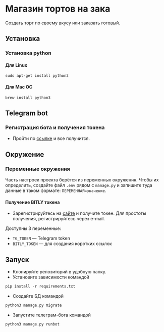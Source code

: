 # Магазин тортов на зака
Создать торт по своему вкусу или заказать готовый.
## Установка 

### Установка python
   
#### Для Linux 
```
sudo apt-get install python3
```
#### Для Mac OC
```
brew install python3
```

## Telegram bot

### Регистрация бота и получения токена

* Пройти по [ссылке](https://way23.ru/%D1%80%D0%B5%D0%B3%D0%B8%D1%81%D1%82%D1%80%D0%B0%D1%86%D0%B8%D1%8F-%D0%B1%D0%BE%D1%82%D0%B0-%D0%B2-telegram.html)
и все получится.

## Окружение

### Переменные окружения

Часть настроек проекта берётся из переменных окружения. Чтобы их определить, создайте файл `.env` рядом с `manage.py` и запишите туда данные в таком формате: `ПЕРЕМЕННАЯ=значение`.

#### Получение BITLY токена

* Зарегистрируйтесь на [сайте](https://app.bitly.com/Bn55hH2ctPw/bitlinks/3pg5ZpS/details) и получите токен. Для простоты получения, регистрируйтесь через e-mail.


Доступны 3 переменные:
- `TG_TOKEN` — Telegram token
- `BITLY_TOKEN` — для создания коротких ссылок


## Запуск 
- Клонируйте репозиторий в удобную папку.
- Установите зависимости командой 
``` python 
pip install -r requirements.txt
```
- Создайте БД командой
```python
python3 manage.py migrate
```
- Запустите телеграм-бота командой 
```python
python3 manage.py runbot
```


